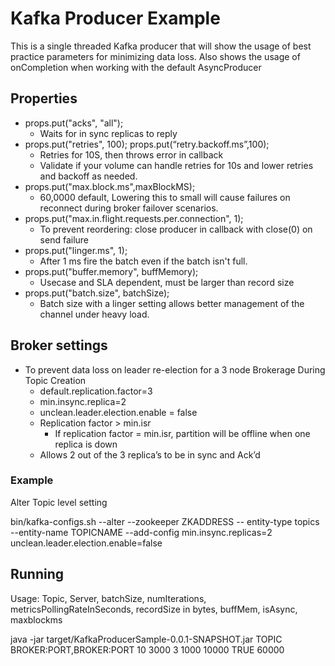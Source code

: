 # Kafka Producer Example
This is a single threaded Kafka producer that will show the usage of best practice parameters for minimizing data loss. Also shows the usage of onCompletion when working with the default AsyncProducer

## Properties
* props.put("acks", "all");
	* Waits for in sync replicas to reply
* props.put("retries", 100); props.put(“retry.backoff.ms”,100);
	* Retries for 10S, then throws error in callback
	* Validate if your volume can handle retries for 10s and lower retries and backoff as needed.
* props.put("max.block.ms",maxBlockMS);
	* 60,0000 default, Lowering this to small will cause failures on reconnect during broker failover scenarios.
* props.put("max.in.flight.requests.per.connection", 1);
	* To prevent reordering: close producer in callback with close(0) on send failure
* props.put("linger.ms", 1);
	* After 1 ms fire the batch even if the batch isn't full.
* props.put("buffer.memory", buffMemory);
	* Usecase and SLA dependent, must be larger than record size
* props.put("batch.size", batchSize);
	* Batch size with a linger setting allows better management of the channel under heavy load.




## Broker settings
* To prevent data loss on leader re-election for a 3 node Brokerage During Topic Creation
	* default.replication.factor=3
	* min.insync.replica=2
	* unclean.leader.election.enable = false
	* Replication factor > min.isr
		*  If replication factor = min.isr, partition will be offline when one replica is down
	*  Allows 2 out of the 3 replica’s to be in sync and Ack’d


### Example
Alter Topic level setting

bin/kafka-configs.sh --alter --zookeeper ZKADDRESS --
entity-type topics --entity-name TOPICNAME --add-config
min.insync.replicas=2 unclean.leader.election.enable=false

## Running
Usage: Topic, Server, batchSize, numIterations, metricsPollingRateInSeconds, recordSize in bytes, buffMem, isAsync, maxblockms

java -jar target/KafkaProducerSample-0.0.1-SNAPSHOT.jar TOPIC BROKER:PORT,BROKER:PORT 10 3000 3 1000 10000 TRUE 60000
